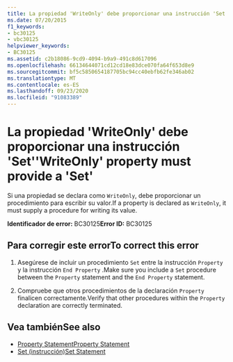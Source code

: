 ```yaml
---
title: La propiedad 'WriteOnly' debe proporcionar una instrucción 'Set'
ms.date: 07/20/2015
f1_keywords:
- bc30125
- vbc30125
helpviewer_keywords:
- BC30125
ms.assetid: c2b18086-9cd9-4094-b9a9-491c8d617096
ms.openlocfilehash: 66134644071cd12cd18e83dce070fa64f653d8e9
ms.sourcegitcommit: bf5c5850654187705bc94cc40ebfb62fe346ab02
ms.translationtype: MT
ms.contentlocale: es-ES
ms.lasthandoff: 09/23/2020
ms.locfileid: "91083389"
---
```

# <a name="writeonly-property-must-provide-a-set"></a><span data-ttu-id="b2a4c-102">La propiedad 'WriteOnly' debe proporcionar una instrucción 'Set'</span><span class="sxs-lookup"><span data-stu-id="b2a4c-102">'WriteOnly' property must provide a 'Set'</span></span>

<span data-ttu-id="b2a4c-103">Si una propiedad se declara como `WriteOnly`, debe proporcionar un procedimiento para escribir su valor.</span><span class="sxs-lookup"><span data-stu-id="b2a4c-103">If a property is declared as `WriteOnly`, it must supply a procedure for writing its value.</span></span>  
  
 <span data-ttu-id="b2a4c-104">**Identificador de error:** BC30125</span><span class="sxs-lookup"><span data-stu-id="b2a4c-104">**Error ID:** BC30125</span></span>  
  
## <a name="to-correct-this-error"></a><span data-ttu-id="b2a4c-105">Para corregir este error</span><span class="sxs-lookup"><span data-stu-id="b2a4c-105">To correct this error</span></span>  
  
1. <span data-ttu-id="b2a4c-106">Asegúrese de incluir un procedimiento `Set` entre la instrucción `Property` y la instrucción `End Property` .</span><span class="sxs-lookup"><span data-stu-id="b2a4c-106">Make sure you include a `Set` procedure between the `Property` statement and the `End Property` statement.</span></span>  
  
2. <span data-ttu-id="b2a4c-107">Compruebe que otros procedimientos de la declaración `Property` finalicen correctamente.</span><span class="sxs-lookup"><span data-stu-id="b2a4c-107">Verify that other procedures within the `Property` declaration are correctly terminated.</span></span>  
  
## <a name="see-also"></a><span data-ttu-id="b2a4c-108">Vea también</span><span class="sxs-lookup"><span data-stu-id="b2a4c-108">See also</span></span>

- [<span data-ttu-id="b2a4c-109">Property Statement</span><span class="sxs-lookup"><span data-stu-id="b2a4c-109">Property Statement</span></span>](../language-reference/statements/property-statement.md)
- [<span data-ttu-id="b2a4c-110">Set (instrucción)</span><span class="sxs-lookup"><span data-stu-id="b2a4c-110">Set Statement</span></span>](../language-reference/statements/set-statement.md)
